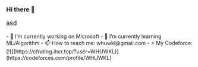 ### Hi there 👋
<p style="font-size: larger;">asd</p>
- 🔭 I’m currently working on Microsoft
- 🌱 I’m currently learning ML/Algorithm
- 📫 How to reach me: whuwkl@gmail.com
- ⚡ My Codeforce: [![](https://cfrating.ihcr.top/?user=WHUWKL)](https://codeforces.com/profile/WHUWKL)

<!--
**Muyangwen/Muyangwen** is a ✨ _special_ ✨ repository because its `README.md` (this file) appears on your GitHub profile.

Here are some ideas to get you started:
- 🔭 I’m currently working on ...
- 🌱 I’m currently learning ...
- 👯 I’m looking to collaborate on ...
- 🤔 I’m looking for help with ...
- 💬 Ask me about ...
- 📫 How to reach me: ...
- 😄 Pronouns: ...
- ⚡ Fun fact: ...
-->
